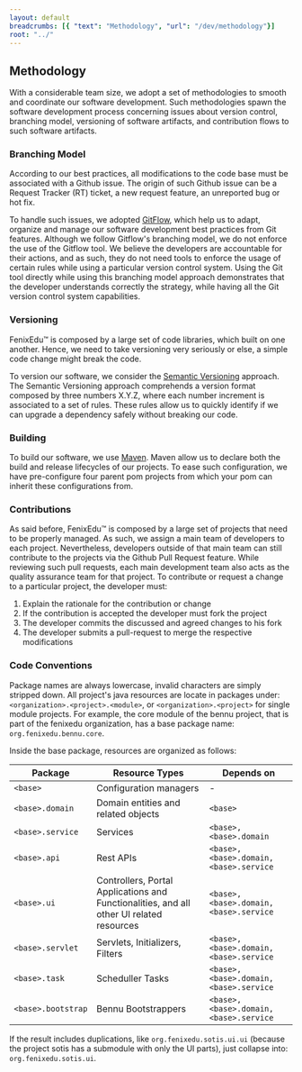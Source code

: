 ```yaml
---
layout: default
breadcrumbs: [{ "text": "Methodology", "url": "/dev/methodology"}]
root: "../"
---
```


## Methodology

With a considerable team size, we adopt a set of methodologies to smooth and coordinate our software development.
Such methodologies spawn the software development process concerning issues about version control, branching model,
versioning of software artifacts, and contribution flows to such software artifacts.

### Branching Model

According to our best practices, all modifications to the code base must be associated with a Github issue. The origin of such Github
issue can be a Request Tracker (RT) ticket, a new request feature, an unreported bug or hot fix.

To handle such issues, we adopted [GitFlow][GitFlow], which help us to adapt, organize and manage our software development 
best practices from Git features. Although we follow Gitflow's branching model, we do not enforce the use of the Gitflow tool. We believe the
developers are accountable for their actions, and as such, they do not need tools to enforce the usage of certain
rules while using a particular version control system. Using the Git tool directly while using this branching model
approach demonstrates that the developer understands correctly the strategy, while having all the Git version control
system capabilities.

### Versioning
FenixEdu™ is composed by a large set of code libraries, which built on one another. Hence, we need to take versioning very seriously
or else, a simple code change might break the code.

To version our software, we consider the [Semantic Versioning][Semantic Versioning] approach.
The Semantic Versioning approach comprehends a version format composed by three numbers X.Y.Z, where each number
increment is associated to a set of rules. These rules allow us to quickly identify if we can upgrade a dependency
safely without breaking our code.

### Building

To build our software, we use [Maven][Maven]. Maven allow us to declare both the build and release lifecycles of our projects. To ease such configuration, we have pre-configure four parent pom projects from which your pom can inherit these configurations from.



### Contributions

As said before, FenixEdu™ is composed by a large set of projects that need to be properly managed.
As such, we assign a main team of developers to each project. Nevertheless, developers outside of
that main team can still contribute to the projects via the Github Pull Request feature.
While reviewing such pull requests, each main development team also acts as the quality assurance team for that
project. To contribute or request a change to a particular project, the developer must:

1. Explain the rationale for the contribution or change
2. If the contribution is accepted the developer must fork the project
3. The developer commits the discussed and agreed changes to his fork
4. The developer submits a pull-request to merge the respective modifications

[GitFlow]: http://nvie.com/posts/a-successful-git-branching-model/
[Maven]: http://maven.apache.org/
[Semantic Versioning]: http://semver.org/

### Code Conventions

Package names are always lowercase, invalid characters are simply stripped down. All project's java resources are locate in packages under: ```<organization>.<project>.<module>```, or ```<organization>.<project>``` for single module projects. For example, the core module of the bennu project, that is part of the fenixedu organization, has a base package name: ```org.fenixedu.bennu.core```.

Inside the base package, resources are organized as follows:

| Package | Resource Types | Depends on |
| ------------- | ------------- | ------------- |
| ```<base>``` | Configuration managers | - |
| ```<base>.domain``` | Domain entities and related objects | ```<base>``` |
| ```<base>.service``` | Services | ```<base>, <base>.domain``` |
| ```<base>.api``` | Rest APIs | ```<base>, <base>.domain, <base>.service``` |
| ```<base>.ui``` | Controllers, Portal Applications and Functionalities, and all other UI related resources | ```<base>, <base>.domain, <base>.service``` |
| ```<base>.servlet``` | Servlets, Initializers, Filters | ```<base>, <base>.domain, <base>.service``` |
| ```<base>.task``` | Scheduller Tasks | ```<base>, <base>.domain, <base>.service``` |
| ```<base>.bootstrap``` | Bennu Bootstrappers | ```<base>, <base>.domain, <base>.service``` |

If the result includes duplications, like ```org.fenixedu.sotis.ui.ui``` (because the project sotis has a submodule with only the UI parts), just collapse into: ```org.fenixedu.sotis.ui```.